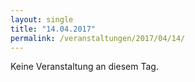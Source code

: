 ```yaml
---
layout: single
title: "14.04.2017"
permalink: /veranstaltungen/2017/04/14/
---
```


Keine Veranstaltung an diesem Tag.
